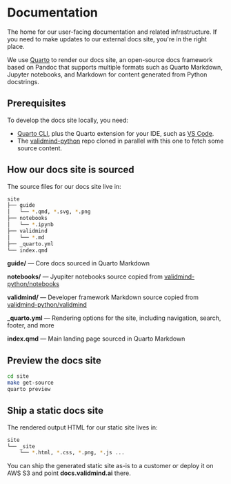 # Documentation

The home for our user-facing documentation and related infrastructure. If you need to make updates to our external docs site, you're in the right place.

We use [Quarto](https://quarto.org) to render our docs site, an open-source docs framework based on Pandoc that supports multiple formats such as Quarto Markdown, Jupyter notebooks, and Markdown for content generated from Python docstrings. 

## Prerequisites

To develop the docs site locally, you need:

- [Quarto CLI](https://quarto.org/docs/get-started/), plus the Quarto extension for your IDE, such as [VS Code](https://marketplace.visualstudio.com/items?itemName=quarto.quarto).
- The [validmind-python](https://github.com/validmind/validmind-python) repo cloned in parallel with this one to fetch some source content.

## How our docs site is sourced

The source files for our docs site live in:

```bash
site
├── guide
│   └── *.qmd, *.svg, *.png
├── notebooks
│   └── *.ipynb
├── validmind
│   └── *.md
├── _quarto.yml
└── index.qmd
```

**guide/** — Core docs sourced in Quarto Markdown

**notebooks/** — Jyupiter notebooks source copied from [validmind-python/notebooks](https://github.com/validmind/validmind-python/tree/main/notebooks)

**validmind/** — Developer framework Markdown source copied from [validmind-python/validmind](https://github.com/validmind/validmind-python/tree/main/validmind)

**_quarto.yml** — Rendering options for the site, including navigation, search, footer, and more

**index.qmd** — Main landing page sourced in Quarto Markdown

## Preview the docs site

```bash
cd site
make get-source
quarto preview
```

## Ship a static docs site

The rendered output HTML for our static site lives in:

```bash
site
└── _site
    └── *.html, *.css, *.png, *.js ...
```

You can ship the generated static site as-is to a customer or deploy it on AWS S3 and point **docs.validmind.ai** there.